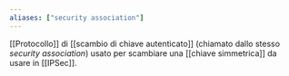 ```yaml
---
aliases: ["security association"]
---
```


[[Protocollo]] di [[scambio di chiave autenticato]] (chiamato dallo stesso *security association*) usato per scambiare una [[chiave simmetrica]] da usare in [[IPSec]].
